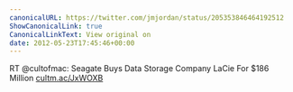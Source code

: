 ```yaml
---
canonicalURL: https://twitter.com/jmjordan/status/205353846464192512
ShowCanonicalLink: true
CanonicalLinkText: View original on
date: 2012-05-23T17:45:46+00:00
---
```

RT @cultofmac: Seagate Buys Data Storage Company LaCie For $186 Million [cultm.ac/JxWOXB](http://cultm.ac/JxWOXB)